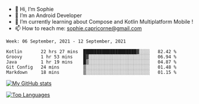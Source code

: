 - 👋 Hi, I’m Sophie
- 👀 I’m an Android Developer
- 🌱 I’m currently learning about Compose and Kotlin Multiplatform Mobile !
- 📫 How to reach me: sophie.capricorne@gmail.com


<!--START_SECTION:waka-->
```text
Week: 06 September, 2021 - 12 September, 2021

Kotlin       22 hrs 27 mins  ████████████████████▓░░░░   82.42 % 
Groovy       1 hr 53 mins    █▓░░░░░░░░░░░░░░░░░░░░░░░   06.94 % 
Java         1 hr 19 mins    █▒░░░░░░░░░░░░░░░░░░░░░░░   04.87 % 
Git Config   24 mins         ▒░░░░░░░░░░░░░░░░░░░░░░░░   01.48 % 
Markdown     18 mins         ▒░░░░░░░░░░░░░░░░░░░░░░░░   01.15 % 
```
<!--END_SECTION:waka-->

[![My GitHub stats](https://github-readme-stats.vercel.app/api?username=sophicapri&show_icons=true&theme=buefy)](https://github.com/anuraghazra/github-readme-stats)

[![Top Languages](https://github-readme-stats.vercel.app/api/top-langs/?username=sophicapri&langs_count=3&layout=compact)](https://github.com/anuraghazra/github-readme-stats)


